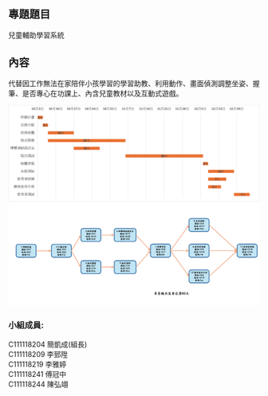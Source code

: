 ## 專題題目
兒童輔助學習系統  

## 內容
代替因工作無法在家陪伴小孩學習的學習助教、利用動作、畫面偵測調整坐姿、握筆、是否專心在功課上、內含兒童教材以及互動式遊戲。

![gantt](images/gantt.png)
![taskbox](images/taskbox.png)

### 小組成員:
C111118204 簡凱成(組長)  
C111118209 李郅陞  
C111118219 李雅婷  
C111118241 傅冠中  
C111118244 陳弘翊  
